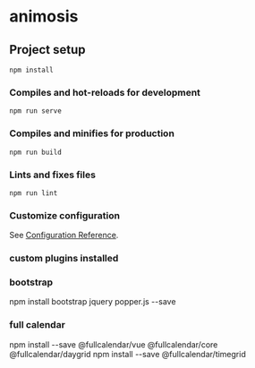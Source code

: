 # animosis

## Project setup
```
npm install
```

### Compiles and hot-reloads for development
```
npm run serve
```

### Compiles and minifies for production
```
npm run build
```

### Lints and fixes files
```
npm run lint
```

### Customize configuration
See [Configuration Reference](https://cli.vuejs.org/config/).


### custom plugins installed

### bootstrap
npm install bootstrap jquery popper.js --save

### full calendar

npm install --save @fullcalendar/vue @fullcalendar/core @fullcalendar/daygrid
npm install --save @fullcalendar/timegrid
